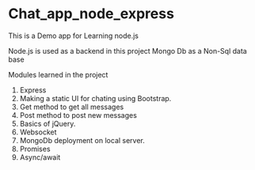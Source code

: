 # Chat_app_node_express
This is a Demo app for Learning node.js

Node.js is used as a backend in this project
Mongo Db as a Non-Sql data base

Modules learned in the project
1) Express
2) Making a static UI for chating using Bootstrap.
3) Get method to get all messages
4) Post method to post new messages
5) Basics of jQuery.
6) Websocket
7) MongoDb deployment on local server.
8) Promises
9) Async/await
